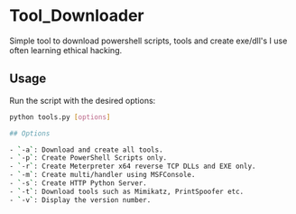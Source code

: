 # Tool_Downloader

Simple tool to download powershell scripts, tools and create exe/dll's I use often learning ethical hacking.

## Usage

Run the script with the desired options:

```bash
python tools.py [options]

## Options

- `-a`: Download and create all tools.
- `-p`: Create PowerShell Scripts only.
- `-r`: Create Meterpreter x64 reverse TCP DLLs and EXE only.
- `-m`: Create multi/handler using MSFConsole.
- `-s`: Create HTTP Python Server.
- `-t`: Download tools such as Mimikatz, PrintSpoofer etc.
- `-v`: Display the version number.
